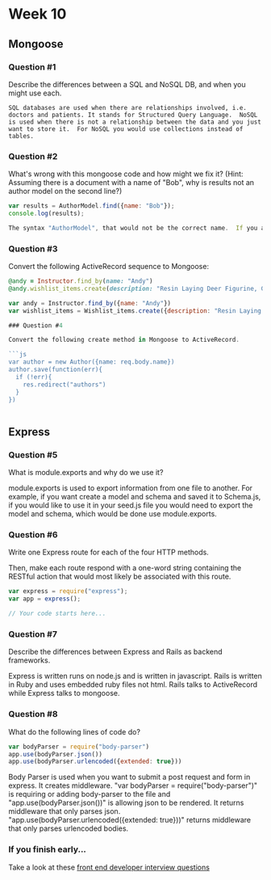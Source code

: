 # Week 10

## Mongoose

### Question #1

Describe the differences between a SQL and NoSQL DB, and when you might use each.

```text
SQL databases are used when there are relationships involved, i.e. doctors and patients. It stands for Structured Query Language.  NoSQL is used when there is not a relationship between the data and you just want to store it.  For NoSQL you would use collections instead of tables.

```

### Question #2

What's wrong with this mongoose code and how might we fix it?
(Hint: Assuming there is a document with a name of "Bob", why is results not an author model on the second line?)

```js
var results = AuthorModel.find({name: "Bob"});
console.log(results);
```

```js
The syntax "AuthorModel", that would not be the correct name.  If you are trying to find a document with the value "Bob" for the key "name" in an author collection.
```

### Question #3

Convert the following ActiveRecord sequence to Mongoose:

```rb
@andy = Instructor.find_by(name: "Andy")
@andy.wishlist_items.create(description: "Resin Laying Deer Figurine, Gold")
```

```js
var andy = Instructor.find_by({name: "Andy"})
var wishlist_items = Wishlist_items.create({description: "Resin Laying Deer Figurine, Gold"})

### Question #4

Convert the following create method in Mongoose to ActiveRecord.

```js
var author = new Author({name: req.body.name})
author.save(function(err){
  if (!err){
    res.redirect("authors")
  }
})
```

```rb

```
## Express

### Question #5

What is module.exports and why do we use it?

module.exports is used to export information from one file to another. For example, if you want create a model and schema and saved it to Schema.js, if you would like to use it in your seed.js file you would need to export the model and schema, which would be done use module.exports.

### Question #6

Write one Express route for each of the four HTTP methods.

Then, make each route respond with a one-word string containing the RESTful action that would most likely be associated with this route.

```js
var express = require("express");
var app = express();

// Your code starts here...

```

### Question #7

Describe the differences between Express and Rails as backend frameworks.

Express is written runs on node.js and is written in javascript.  Rails is written in Ruby and uses embedded ruby files not html.  Rails talks to ActiveRecord while Express talks to mongoose.  

### Question #8

What do the following lines of code do?

```js
var bodyParser = require("body-parser")
app.use(bodyParser.json())
app.use(bodyParser.urlencoded({extended: true}))
```

Body Parser is used when you want to submit a post request and form in express. It creates middleware.
"var bodyParser = require("body-parser")" is requiring or adding body-parser to the file and "app.use(bodyParser.json())" is allowing json to be rendered. It returns middleware that only parses json. "app.use(bodyParser.urlencoded({extended: true}))" returns middleware that only parses urlencoded bodies.  

### If you finish early...

Take a look at these [front end developer interview questions](https://github.com/h5bp/Front-end-Developer-Interview-Questions/blob/master/README.md)
